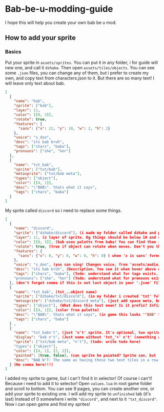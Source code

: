 # Bab-be-u-modding-guide
I hope this will help you create your own bab be u mod.
## How to add your sprite
### Basics
Put your sprite in `assets/sprites`. You can put it in any folder, i for guide will new one, and call it `dzhake`.
Then open `assets/tiles/objects`. You can see some `.json` files, you can change any of them, but i prefer to create my own, and copy text from characters.json to it. But there are so many text! I will leave only text about bab.

```json
[
  {
    "name": "bab",
    "sprite": ["bab"],
    "layer": 11,
    "color": [[0, 3]],
    "rotate": true,
    "features": {
      "sans": {"x": 22, "y": 10, "w": 2, "h": 2}
    },
    "voice": "s_doo",
    "desc": "its bab bruh",
    "tags": ["chars", "baba"],
    "pronouns": ["she", "her"]
  },
  {
    "name": "txt_bab",
    "sprite": ["txt/bab"],
    "metasprite": ["txt/bab meta"],
    "types": ["object"],
    "color": [[4, 1]],
    "desc": "\"BAB\". thats what it says",
    "tags": ["chars", "baba"]
  }
]
```

My sprite called `discord` so i need to replace some things.

```json
[
  {
    "name": "discord",
    "sprite": ["dzhake/discord"], (i made my folder called dzhake and put sprite called discord there. So path is 'dzhake/discord'.)
    "layer": 11, (z layer of sprite. Bg things should be below 10 and characters from 11-25. You can add any number above 0 but if you will make char with layer 1 it will be below all deco.)
    "color": [[0, 3]], (bab uses paletts from baba! You can find them in 'assets/paletts' and you can change palette for level in level settings.)
    "rotate": true, (true if object can rotate when moves. Don't you think, rotating wall looks strange but rotating bab isn't.)
    "features": {
      "sans": {"x": 0, "y": 0, "w": 0, "h": 0} ( when 'x is sans' formed 'x' gets light-blue thing. You can change it here.)
    },
    "voice": "s_doo", (you can sing! Changes voice, from 'assets/audio/sfx')
    "desc": "its bab bruh", (Description. You see it when hover above object in selector)
    "tags": ["chars", "baba"], (Todo: understand what for tags exists.)
    "pronouns": ["she", "her"] (Todo: understand what for pronouns exists.)
  }, (don't forget comma if this is not last object in your '.json' file!)
  {
    "name": "txt_bab", (txt_..object name)
    "sprite": ["dzhake/txt/discord"], (in my folder i created 'txt' folder and put my text there with name 'discord'. So path is 'dzhake/txt/discord')
    "metasprite": ["dzhake/txt/discord meta"], (just add space meta, but you can change this if you want custom meta sprite)
    "types": ["object"], (What does this text mean? Is it prefix? Infix? Prop? No! It refences to object!)
    "color": [[4, 1]], (color from palette)
    "desc": "\"BAB\". thats what it says", (in game this looks '"BAB" thats what it says'. You need to put '\' because this is part of string)
    "tags": ["chars", "baba"]
  } ,
  {
    "name": "txt_babn't", (just 'n't' sprite. It's optional, two sprites is enogh. Why do you want this? To change: sprite (like won't), discription (like bab), or something else)
    "display": "bab n't", (Just name without 'txt_'+' n't' (something about order of display maybe?))
    "sprite": ["txt/bab meta", "n't"], (todo: write todo here)
    "types": ["object"],
    "color": [[4, 1], [2, 2]],
    "painted": [true, false], (can sprite be painted? Sprite can, but 'n't' can't. In 'sprite' we can see that we have two sprites!)
    "desc": "BAB N'T: The same as having these two text tiles in a row."
  } (No comma here!!!)
]
```

I added my sprite to game, but i can't find it in selector!
Of course i can't! Because i need to add it to selector!
Open `values.lua` in root game folder and scroll to bottom.
You can see 9 pages, you can create another one, or add your sprite to existing one.
I will add my sprite to `unfinished` tab (it's last)
Instead of 0 somewhere i write `"discord"`, and next to it `"txt_discord"`.
Now i can open game and find my sprites!

